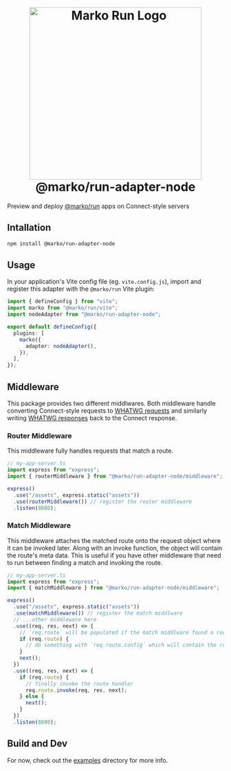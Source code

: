 <h1 align="center">
  <!-- Logo -->
  <picture>
    <source media="(prefers-color-scheme: dark)" srcset="https://github.com/marko-js/run/raw/main/assets/marko-run-darkmode.png">
    <source media="(prefers-color-scheme: light)" srcset="https://github.com/marko-js/run/raw/main/assets/marko-run.png">
    <img alt="Marko Run Logo" src="https://github.com/marko-js/run/raw/main/assets/marko-run.png" width="400">
  </picture>
  <br/>
  @marko/run-adapter-node
	<br/>
</h1>

Preview and deploy [@marko/run](../serve/README.md) apps on Connect-style servers

## Intallation

```sh
npm install @marko/run-adapter-node
```

## Usage

In your application's Vite config file (eg. `vite.config.js`), import and register this adapter with the `@marko/run` Vite plugin:

```ts
import { defineConfig } from "vite";
import marko from "@marko/run/vite";
import nodeAdapter from "@marko/run-adapter-node";

export default defineConfig({
  plugins: [
    marko({
      adapter: nodeAdapter(),
    }),
  ],
});
```

## Middleware

This package provides two different middlwares. Both middleware handle converting Connect-style requests to [WHATWG requests](https://fetch.spec.whatwg.org/#request-class) and similarly writing [WHATWG responses](https://fetch.spec.whatwg.org/#response-class) back to the Connect response.

### Router Middleware

This middleware fully handles requests that match a route.

```ts
// my-app-server.ts
import express from "express";
import { routerMiddleware } from "@marko/run-adapter-node/middleware";

express()
  .use("/assets", express.static("assets"))
  .use(routerMiddleware()) // register the router middleware
  .listen(8080);
```

### Match Middleware

This middleware attaches the matched route onto the request object where it can be invoked later. Along with an invoke function, the object will contain the route's meta data. This is useful if you have other middleware that need to run between finding a match and invoking the route.

```ts
// my-app-server.ts
import express from "express";
import { matchMiddleware } from "@marko/run-adapter-node/middleware";

express()
  .use("/assets", express.static("assets"))
  .use(matchMiddleware()) // register the match middlware
  // ...other middleware here
  .use((req, res, next) => {
    // `req.route` will be populated if the match middlware found a route
    if (req.route) {
      // do something with `req.route.config` which will contain the route's meta data
    }
    next();
  })
  .use((req, res, next) => {
    if (req.route) {
      // finally invoke the route handler
      req.route.invoke(req, res, next);
    } else {
      next();
    }
  })
  .listen(8080);
```

## Build and Dev

For now, check out the [examples](../../examples/) directory for more info.

